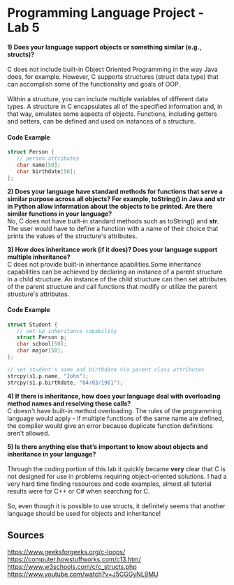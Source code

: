 # Programming Language Project - Lab 5

**1) Does your language support objects or something similar (e.g., structs)?**
<br><br>C does not include built-in Object Oriented Programming in the way Java does, for example. However, C supports structures (struct data type) that can accomplish some of the functionality and goals of OOP. 
<br><br>Within a structure, you can include multiple variables of different data types. A structure in C encapsulates all of the specified information and, in that way, emulates some aspects of objects. Functions, including getters and setters, can be defined and used on instances of a structure. 

#### Code Example
 ```c
struct Person {
    // person attributes
    char name[50];
    char birthdate[50];
};
```

**2) Does your language have standard methods for functions that serve a similar purpose across all objects? For example, toString() in Java and __str__ in Python allow information about the objects to be printed. Are there similar functions in your language?**
<br>No, C does not have built-in standard methods such as toString() and __str__. The user would have to define a function with a name of their choice that prints the values of the structure's attributes.

**3) How does inheritance work (if it does)? Does your language support multiple inheritance?**
<br>C does not provide built-in inheritance apabilities.Some inheritance capabilities can be achieved by declaring an instance of a parent structure in a child structure. An instance of the child structure can then set attributes of the parent structure and call functions that modify or utilize the parent structure's attributes. 

#### Code Example
 ```c
struct Student {
    // set up inheritance capability
    struct Person p;
    char school[50];
    char major[50];
};

// set student's name and birthdate via parent class attributes
strcpy(s1.p.name, "John");
strcpy(s1.p.birthdate, "04/03/1961");
```

**4) If there is inheritance, how does your language deal with overloading method names and resolving those calls?**
<br>C doesn't have built-in method overloading. The rules of the programming language would apply -  if multiple functions of the same name are defined, the compiler would give an error because duplicate function definitions aren't allowed.

**5) Is there anything else that’s important to know about objects and inheritance in your language?**
<br><br>Through the coding portion of this lab it quickly became **very** clear that C is not designed for use in problems requiring object-oriented solutions. I had a very hard time finding resources and code examples, almost all tutorial results were for C++ or C# when searching for C. 
<br><br>So, even though it is possible to use structs, it definitely seems that another language should be used for objects and inheritance!


## Sources
https://www.geeksforgeeks.org/c-loops/
<br>https://computer.howstuffworks.com/c13.htm/
<br>https://www.w3schools.com/c/c_structs.php
<br>https://www.youtube.com/watch?v=J5CGGyNL9MU